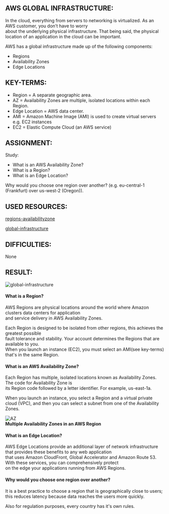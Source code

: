 ## AWS GLOBAL INFRASTRUCTURE:

In the cloud, everything from servers to networking is virtualized. As an AWS customer, you don’t have to worry   
about the underlying physical infrastructure. That being said, the physical location of an application in the cloud can be important.

AWS has a global infrastructure made up of the following components:
* Regions
* Availability Zones
* Edge Locations


## KEY-TERMS:

* Region = A separate geographic area.
* AZ = Availability Zones are multiple, isolated locations within each Region.
* Edge Location = AWS data center.  
* AMI = Amazon Machine Image (AMI) is used to create virtual servers e.g. EC2 instances
* EC2 = Elastic Compute Cloud (an AWS service)

## ASSIGNMENT:

Study:
* What is an AWS Availability Zone?
* What is a Region?
* What is an Edge Location?  

Why would you choose one region over another? (e.g. eu-central-1 (Frankfurt) over us-west-2 (Oregon)).  

## USED RESOURCES:

[regions-availabilityzone](https://docs.aws.amazon.com/AWSEC2/latest/UserGuide/using-regions-availability-zones.html)

[global-infrastructure](http://www.itcheerup.net/2018/04/aws_global_infrastructure/)

## DIFFICULTIES:

None

## RESULT:

![global-infrastructure](../00_includes/SCREENSHOTS/AWS/AWS-01_global-infr.str.png)

#### What is a Region?  
AWS Regions are physical locations around the world where Amazon clusters data centers for application   
and service delivery in AWS Availability Zones.   

Each Region is designed to be isolated from other regions, this achieves the greatest possible   
fault tolerance and stability. Your account determines the Regions that are available to you.   
When you launch an instance (EC2), you must select an AMI(see key-terms) that's in the same Region.   

#### What is an AWS Availability Zone?  
Each Region has multiple, isolated locations known as Availability Zones. The code for Availability Zone is   
its Region code followed by a letter identifier. For example, us-east-1a.  

When you launch an instance, you select a Region and a virtual private cloud (VPC), and then you can select a subnet from one of the Availability Zones.     

![AZ](../00_includes/SCREENSHOTS/AWS/AWS-01_AZ.png)  
**Multiple Availability Zones in an AWS Region**  

#### What is an Edge Location?  
AWS Edge Locations provide an additional layer of network infrastructure that provides these benefits to any web application   
that uses Amazon CloudFront, Global Accelerator and Amazon Route 53. With these services, you can comprehensively protect   
on the edge your applications running from AWS Regions.  

#### Why would you choose one region over another?  
It is a best practice to choose a region that is geographically close to users;   
this reduces latency because data reaches the users more quickly.   

Also for regulation purposes, every country has it's own rules.


